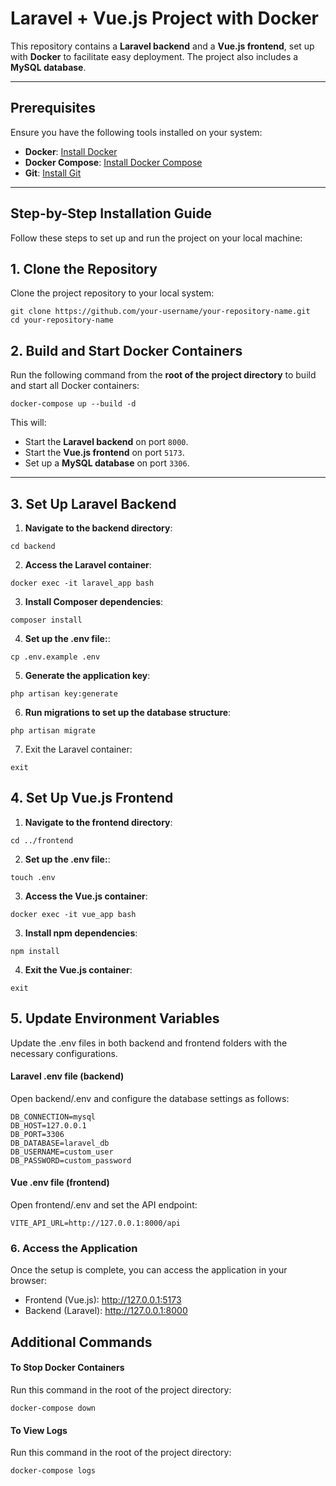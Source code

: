 # Laravel + Vue.js Project with Docker

This repository contains a **Laravel backend** and a **Vue.js frontend**, set up with **Docker** to facilitate easy deployment. The project also includes a **MySQL database**.

---

## Prerequisites

Ensure you have the following tools installed on your system:

- **Docker**: [Install Docker](https://www.docker.com/get-started)
- **Docker Compose**: [Install Docker Compose](https://docs.docker.com/compose/install/)
- **Git**: [Install Git](https://git-scm.com/)

---

## Step-by-Step Installation Guide

Follow these steps to set up and run the project on your local machine:

## 1. Clone the Repository

Clone the project repository to your local system:

```
git clone https://github.com/your-username/your-repository-name.git
cd your-repository-name
```
## 2. Build and Start Docker Containers

Run the following command from the **root of the project directory** to build and start all Docker containers:

```
docker-compose up --build -d
```
This will:

- Start the **Laravel backend** on port `8000`.
- Start the **Vue.js frontend** on port `5173`.
- Set up a **MySQL database** on port `3306`.

---

## 3. Set Up Laravel Backend

1. **Navigate to the backend directory**:

```
cd backend
```

2. **Access the Laravel container**:

```
docker exec -it laravel_app bash
```

3. **Install Composer dependencies**:

```
composer install
```

4. **Set up the .env file:**:

```
cp .env.example .env
```

5. **Generate the application key**:

```
php artisan key:generate
```

6. **Run migrations to set up the database structure**:

```
php artisan migrate
```

7. Exit the Laravel container:

```
exit
```

## 4. Set Up Vue.js Frontend

1. **Navigate to the frontend directory**:

```
cd ../frontend
```
2. **Set up the .env file:**:

```
touch .env
```

3. **Access the Vue.js container**:

```
docker exec -it vue_app bash
```

3. **Install npm dependencies**:

```
npm install
```

4. **Exit the Vue.js container**:

```
exit
```

## 5. Update Environment Variables
Update the .env files in both backend and frontend folders with the necessary configurations.

#### Laravel .env file (backend)
Open backend/.env and configure the database settings as follows:

```
DB_CONNECTION=mysql
DB_HOST=127.0.0.1
DB_PORT=3306
DB_DATABASE=laravel_db
DB_USERNAME=custom_user
DB_PASSWORD=custom_password
```
#### Vue .env file (frontend)
Open frontend/.env and set the API endpoint:

```
VITE_API_URL=http://127.0.0.1:8000/api
```
### 6. Access the Application
Once the setup is complete, you can access the application in your browser:

- Frontend (Vue.js): http://127.0.0.1:5173
- Backend (Laravel): http://127.0.0.1:8000

## Additional Commands

#### To Stop Docker Containers
Run this command in the root of the project directory:

```
docker-compose down
```

#### To View Logs
Run this command in the root of the project directory:

```
docker-compose logs
```
